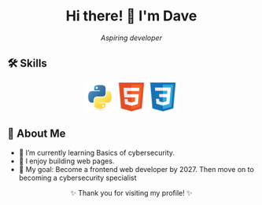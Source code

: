 <h1 align="center">Hi there! 👋 I'm Dave</h1>

<p align="center">
  <i>Aspiring developer</i>
</p>



## 🛠 Skills

<p align="center">
  <!-- Python Logo -->
  <img src="https://raw.githubusercontent.com/devicons/devicon/master/icons/python/python-original.svg" alt="Python" width="60" height="60"/>
  <!-- HTML Logo -->
  <img src="https://raw.githubusercontent.com/devicons/devicon/master/icons/html5/html5-original.svg" alt="HTML5" width="60" height="60"/>
  <!-- CSS Logo -->
  <img src="https://raw.githubusercontent.com/devicons/devicon/master/icons/css3/css3-original.svg" alt="CSS3" width="60" height="60"/>
</p>


## 🌟 About Me

- 🌱 I’m currently learning Basics of cybersecurity.
- 🔨 I enjoy building web pages.
- 🎯 My goal: Become a frontend web developer by 2027. Then move on to becoming a cybersecurity specialist

<p align="center">
  ✨ Thank you for visiting my profile! ✨
</p>

